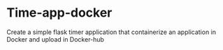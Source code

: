 # Time-app-docker
Create a simple flask timer application that containerize an application in Docker and upload in Docker-hub

